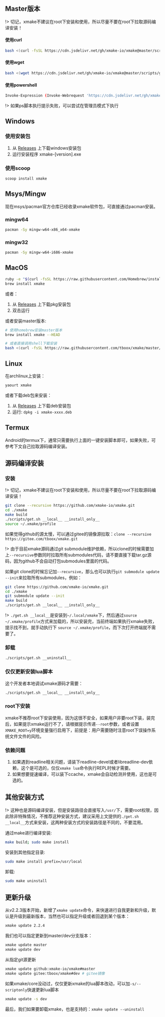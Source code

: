 
## Master版本

!> 切记，xmake不建议在root下安装和使用，所以尽量不要在root下拉取源码编译安装！

#### 使用curl

```bash
bash <(curl -fsSL https://cdn.jsdelivr.net/gh/xmake-io/xmake@master/scripts/get.sh)
```

#### 使用wget

```bash
bash <(wget https://cdn.jsdelivr.net/gh/xmake-io/xmake@master/scripts/get.sh -O -)
```

#### 使用powershell

```bash
Invoke-Expression (Invoke-Webrequest 'https://cdn.jsdelivr.net/gh/xmake-io/xmake@master/scripts/get.ps1' -UseBasicParsing).Content
```

!> 如果ps脚本执行提示失败，可以尝试在管理员模式下执行

## Windows

### 使用安装包

1. 从 [Releases](https://github.com/xmake-io/xmake/releases) 上下载windows安装包
2. 运行安装程序 xmake-[version].exe

### 使用scoop

```bash
scoop install xmake
```

## Msys/Mingw

现在msys/pacman官方仓库已经收录xmake软件包，可直接通过pacman安装。

### mingw64

```bash
pacman -Sy mingw-w64-x86_x64-xmake
```

### mingw32

```bash
pacman -Sy mingw-w64-i686-xmake
```

## MacOS

```bash
ruby -e "$(curl -fsSL https://raw.githubusercontent.com/Homebrew/install/master/install)"
brew install xmake
```

或者：

1. 从 [Releases](https://github.com/xmake-io/xmake/releases) 上下载pkg安装包
2. 双击运行

或者安装master版本:

```bash
# 使用homebrew安装master版本
brew install xmake --HEAD

# 或者直接调用shell下载安装
bash <(curl -fsSL https://raw.githubusercontent.com/tboox/xmake/master/scripts/get.sh)
```

## Linux

在archlinux上安装：

```bash
yaourt xmake
```

或者下载deb包来安装：

1. 从 [Releases](https://github.com/xmake-io/xmake/releases) 上下载deb安装包
2. 运行: `dpkg -i xmake-xxxx.deb`

## Termux

Android的termux下，通常只需要执行上面的一键安装脚本即可，如果失败，可参考下文自己拉取源码编译安装。

## 源码编译安装

### 安装

!> 切记，xmake不建议在root下安装和使用，所以尽量不要在root下拉取源码编译安装！

```bash
git clone --recursive https://github.com/xmake-io/xmake.git
cd ./xmake
make build
./scripts/get.sh __local__ __install_only__
source ~/.xmake/profile
```

如果觉得github的源太慢，可以通过gitee的镜像源拉取：`clone --recursive https://gitee.com/tboox/xmake.git`

!> 由于目前xmake源码通过git submodule维护依赖，所以clone的时候需要加上`--recursive`参数同时拉取所有submodules代码，请不要直接下载tar.gz源码，因为github不会自动打包submodules里面的代码。

如果git clone的时候忘记加`--recursive`，那么也可以执行`git submodule update --init`来拉取所有submodules，例如：

```bash
git clone https://github.com/xmake-io/xmake.git
cd ./xmake
git submodule update --init
make build
./scripts/get.sh __local__ __install_only__
```

!> `./get.sh __local__`是安装到`~/.local/xmake`下，然后通过`source ~/.xmake/profile`方式来加载的，所以安装完，当前终端如果执行xmake失败，提示找不到，就手动执行下 `source ~/.xmake/profile`，而下次打开终端就不需要了。

### 卸载

```bash
./scripts/get.sh __uninstall__
```

### 仅仅更新安装lua脚本

这个开发者本地调试xmake源码才需要：

```bash
./scripts/get.sh __local__ __install_only__
```

### root下安装

xmake不推荐root下安装使用，因为这很不安全，如果用户非要root下装，装完后，如果提示xmake运行不了，请根据提示传递`--root`参数，或者设置`XMAKE_ROOT=y`环境变量强行启用下，前提是：用户需要随时注意root下误操作系统文件文件的风险。

### 依赖问题

1. 如果遇到readline相关问题，请装下readline-devel或者libreadline-dev依赖，这个是可选的，仅仅`xmake lua`命令执行REPL时候才需要。
2. 如果想要提速编译，可以装下ccache，xmake会自动检测并使用，这也是可选的。

## 其他安装方式 

!> 这种也是源码编译安装，但是安装路径会直接写入`/usr/`下，需要root权限，因此除非特殊情况，不推荐这种安装方式，建议采用上文提供的`./get.sh __local__`方式来安装，这两种安装方式的安装路径是不同的，不要混用。

通过make进行编译安装:

```bash
make build; sudo make install
```

安装到其他指定目录:

```bash
sudo make install prefix=/usr/local
```

卸载:

```bash
sudo make uninstall
```

## 更新升级

从v2.2.3版本开始，新增了`xmake update`命令，来快速进行自我更新和升级，默认是升级到最新版本，当然也可以指定升级或者回退到某个版本：

```bash
xmake update 2.2.4
```

我们也可以指定更新到master/dev分支版本：

```bash
xmake update master
xmake update dev
```

从指定git源更新

```bash
xmake update github:xmake-io/xmake#master
xmake update gitee:tboox/xmake#dev # gitee镜像
```

如果xmake/core没动过，仅仅更新xmake的lua脚本改动，可以加`-s/--scriptonly`快速更新lua脚本

```bash
xmake update -s dev
```

最后，我们如果要卸载xmake，也是支持的：`xmake update --uninstall`


